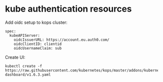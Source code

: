 # kube authentication resources

Add oidc setup to kops cluster:

```
spec:
  kubeAPIServer:
    oidcIssuerURL: https://account.eu.auth0.com/
    oidcClientID: clientid
    oidcUsernameClaim: sub
```

Create UI:

```
kubectl create -f https://raw.githubusercontent.com/kubernetes/kops/master/addons/kubernetes-dashboard/v1.6.3.yaml
```

